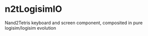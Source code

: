 # n2tLogisimIO
Nand2Tetris keyboard and screen component, composited in pure logisim/logisim evolution
